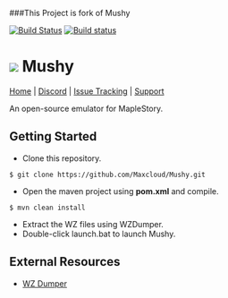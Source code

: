 ###This Project is fork of Mushy

[![Build Status](https://travis-ci.org/Maxcloud/Mushy.svg?branch=master)](https://travis-ci.org/Maxcloud/Mushy) [![Build status](https://ci.appveyor.com/api/projects/status/6x4bd69hpfy95cp9/branch/master?svg=true)](https://ci.appveyor.com/project/Maxcloud/mushy/branch/master)
# ![](http://i66.tinypic.com/108bujq.png) Mushy
[Home](https://github.com/Maxcloud/Mushy) | [Discord](https://discord.gg/9nv3GPQ) | [Issue Tracking](https://github.com/Maxcloud/Mushy/issues) | [Support](http://forum.ragezone.com/f566/)

An open-source emulator for MapleStory.

## Getting Started
 * Clone this repository.
 ``` 
 $ git clone https://github.com/Maxcloud/Mushy.git
 ```
 
 * Open the maven project using **pom.xml** and compile.
 ```
 $ mvn clean install
 ```
 * Extract the WZ files using WZDumper.
 * Double-click launch.bat to launch Mushy.

## External Resources
 * [WZ Dumper](http://forum.ragezone.com/f921/wz-dumper-665433/)
